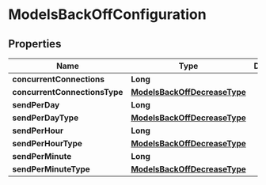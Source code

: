 
# ModelsBackOffConfiguration

## Properties
Name | Type | Description | Notes
------------ | ------------- | ------------- | -------------
**concurrentConnections** | **Long** |  |  [optional]
**concurrentConnectionsType** | [**ModelsBackOffDecreaseType**](ModelsBackOffDecreaseType.md) |  |  [optional]
**sendPerDay** | **Long** |  |  [optional]
**sendPerDayType** | [**ModelsBackOffDecreaseType**](ModelsBackOffDecreaseType.md) |  |  [optional]
**sendPerHour** | **Long** |  |  [optional]
**sendPerHourType** | [**ModelsBackOffDecreaseType**](ModelsBackOffDecreaseType.md) |  |  [optional]
**sendPerMinute** | **Long** |  |  [optional]
**sendPerMinuteType** | [**ModelsBackOffDecreaseType**](ModelsBackOffDecreaseType.md) |  |  [optional]



